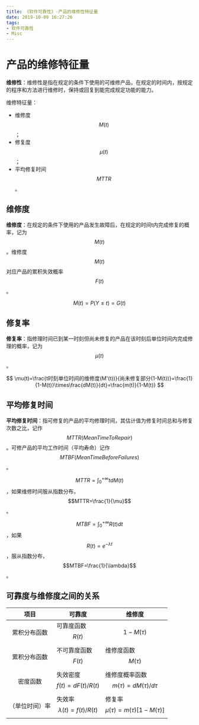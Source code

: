 ```yaml
---
title: 《软件可靠性》-产品的维修性特征量
date: 2019-10-09 16:27:26
tags:
- 软件可靠性
- Misc
---
```


# 产品的维修特征量

<!--- more --->

**维修性**：维修性是指在规定的条件下使用的可维修产品，在规定的时间内，按规定的程序和方法进行维修时，保持或回复到能完成规定功能的能力。

维修特征量：

* 维修度$$M(t)$$；
* 修复度$$\mu(t)$$；
* 平均修复时间$$MTTR$$。

## 维修度

**维修度**：在规定的条件下使用的产品发生故障后，在规定的时间t内完成修复的概率，记为$$M(t)$$。维修度$$M(t)$$对应产品的累积失效概率$$F(t)$$。

$$M(t)=P(Y\leq t)=G(t)$$

## 修复率

**修复率**：指修理时间已到某一时刻但尚未修复的产品在该时刻后单位时间内完成修理的概率，记为$$\mu(t)​$$。

   
$$
\mu(t)=\frac{t时刻单位时间的维修度(M'(t))}{尚未修复部分(1-M(t))}=\frac{1}{1-M(t)}\times\frac{dM(t)}{dt}=\frac{m(t)}{1-M(t)}
$$


## 平均修复时间

**平均修复时间**：指可修复的产品的平均修理时间，其估计值为修复时间总和与修复次数之比，记作$$MTTR(Mean Time To Repair)$$。可修产品的平均工作时间（平均寿命）记作$$MTBF(Mean Time Before Failures)$$。

$$MTTR=\int^{+\infty}_{0}tdM(t)​$$，如果维修时间服从指数分布，$$MTTR=\frac{1}{\mu}​$$。

$$MTBF=\int^{+\infty}_{0}R(t)dt$$，如果$$R(t)=e^{-\lambda t}$$，服从指数分布，$$MTBF=\frac{1}{\lambda}$$。

## 可靠度与维修度之间的关系

|      项目      | 可靠度                         | 维修度                                   |
| :------------: | ------------------------------ | ---------------------------------------- |
|  累积分布函数  | 可靠度函数$$R(t)$$             | $$1-M(\tau)$$                            |
|  累积分布函数  | 不可靠度函数$$F(t)$$           | 维修度函数$$M(\tau)$$                    |
|    密度函数    | 失效密度$$f(t)=dF(t)/R(t)$$    | 维修度概率函数$$m(\tau)=dM(\tau)/d\tau$$ |
| （单位时间）率 | 失效率$$\lambda(t)=f(t)/R(t)$$ | 修复率$$\mu(\tau)=m(\tau)[1-M(\tau)]$$   |


